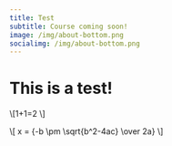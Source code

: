 ```yaml
---
title: Test
subtitle: Course coming soon!
image: /img/about-bottom.png
socialimg: /img/about-bottom.png
---
```


# This is a test!

\\[1+1=2 \\]

\\[ x = {-b \pm \sqrt{b^2-4ac} \over 2a} \\]
